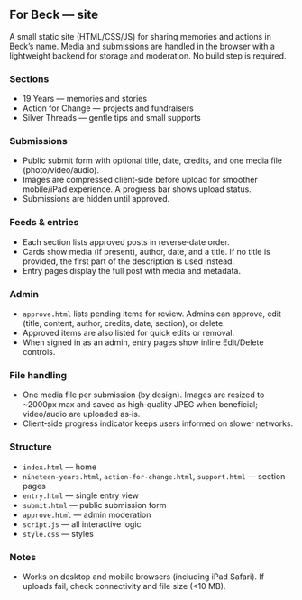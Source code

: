 ## For Beck — site

A small static site (HTML/CSS/JS) for sharing memories and actions in Beck’s name. Media and submissions are handled in the browser with a lightweight backend for storage and moderation. No build step is required.

### Sections
- 19 Years — memories and stories
- Action for Change — projects and fundraisers
- Silver Threads — gentle tips and small supports

### Submissions
- Public submit form with optional title, date, credits, and one media file (photo/video/audio).
- Images are compressed client‑side before upload for smoother mobile/iPad experience. A progress bar shows upload status.
- Submissions are hidden until approved.

### Feeds & entries
- Each section lists approved posts in reverse‑date order.
- Cards show media (if present), author, date, and a title. If no title is provided, the first part of the description is used instead.
- Entry pages display the full post with media and metadata.

### Admin
- `approve.html` lists pending items for review. Admins can approve, edit (title, content, author, credits, date, section), or delete.
- Approved items are also listed for quick edits or removal.
- When signed in as an admin, entry pages show inline Edit/Delete controls.

### File handling
- One media file per submission (by design). Images are resized to ~2000px max and saved as high‑quality JPEG when beneficial; video/audio are uploaded as‑is.
- Client‑side progress indicator keeps users informed on slower networks.

### Structure
- `index.html` — home
- `nineteen-years.html`, `action-for-change.html`, `support.html` — section pages
- `entry.html` — single entry view
- `submit.html` — public submission form
- `approve.html` — admin moderation
- `script.js` — all interactive logic
- `style.css` — styles

### Notes
- Works on desktop and mobile browsers (including iPad Safari). If uploads fail, check connectivity and file size (<10 MB).




